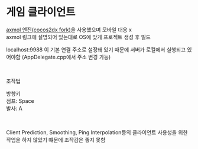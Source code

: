 # 게임 클라이언트

[axmol 엔진(cocos2dx fork)](https://github.com/axmolengine/axmol)을 사용했으며 모바일 대응 x </br>
axmol 링크에 설명되어 있는대로 OS에 맞게 프로젝트 생성 후 빌드

localhost:9988 이 기본 연결 주소로 설정돼 있기 때문에 서버가 로컬에서 실행되고 있어야함 (AppDelegate.cpp에서 주소 변경 가능)

</br>

조작법

방향키 </br>
점프: Space </br>
발사: A </br>

</br>

Client Prediction, Smoothing, Ping Interpolation등의 클라이언트 사용성을 위한 작업을 하지 않았기 떄문에 조작감은 좋지 못함

